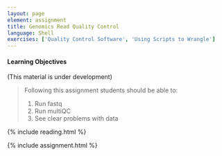 ```yaml
---
layout: page
element: assignment
title: Genomics Read Quality Control               
language: Shell
exercises: ['Quality Control Software', 'Using Scripts to Wrangle']
---
```


#### Learning Objectives
(This material is under development)

> Following this assignment students should be able to:
>
> 1. Run fastq 
> 2. Run multiQC 
> 3. See clear problems with data 

{% include reading.html %}

{% include assignment.html %}

<!-- End of Assignments Template - Be sure to keep the include statements -->

